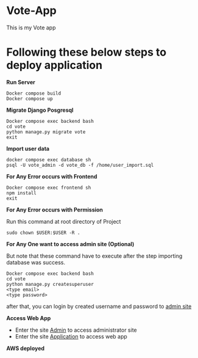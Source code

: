 # Vote-App
This is my Vote app

# Following these below steps to deploy application

**Run Server**
```
Docker compose build
Docker compose up
```

**Migrate Django Posgresql**
```
Docker compose exec backend bash
cd vote
python manage.py migrate vote
exit
```

**Import user data**
```
docker compose exec database sh
psql -U vote_admin -d vote_db -f /home/user_import.sql
```

**For Any Error occurs with Frontend**
```
Docker compose exec frontend sh
npm install
exit
```

**For Any Error occurs with Permission**

Run this command at root directory of Project

```
sudo chown $USER:$USER -R .
```

**For Any One want to access admin site (Optional)**

But note that these command have to execute after the step importing database was success.

```
Docker compose exec backend bash
cd vote
python manage.py createsuperuser
<type email>
<type password>
```

after that, you can login by created username and password to <a href='http://localhost:8000/admin'>admin site</a>

**Access Web App**
- Enter the site <a href='http://localhost:8000/admin'>Admin</a> to access administrator site
- Enter the site <a href='http://localhost:3000/'>Application</a> to access web app


**AWS deployed**
